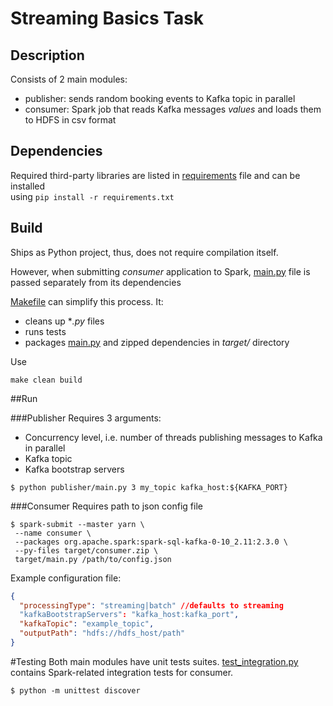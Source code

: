 # Streaming Basics Task

## Description

Consists of 2 main modules:

* publisher: sends random booking events to Kafka topic in parallel
* consumer: Spark job that reads Kafka messages *values* and loads them to HDFS in csv format 

## Dependencies

Required third-party libraries are listed in [requirements](requirements.txt) file and can be installed  
using `pip install -r requirements.txt`

## Build

Ships as Python project, thus, does not require compilation itself. 

However, when submitting *consumer* application to Spark, [main.py](consumer/main.py) file is passed separately from its dependencies

[Makefile](Makefile) can simplify this process. It:

* cleans up **.py* files
* runs tests
* packages [main.py](consumer/main.py) and zipped dependencies in *target/* directory

Use
```
make clean build
```

##Run

###Publisher
Requires 3 arguments:
* Concurrency level, i.e. number of threads publishing messages to Kafka in parallel
* Kafka topic
* Kafka bootstrap servers

```
$ python publisher/main.py 3 my_topic kafka_host:${KAFKA_PORT}
```

###Consumer
Requires path to json config file
 ```
 $ spark-submit --master yarn \ 
  --name consumer \
  --packages org.apache.spark:spark-sql-kafka-0-10_2.11:2.3.0 \
  --py-files target/consumer.zip \
  target/main.py /path/to/config.json
 ```
Example configuration file:
```json
{
  "processingType": "streaming|batch" //defaults to streaming
  "kafkaBootstrapServers": "kafka_host:kafka_port", 
  "kafkaTopic": "example_topic", 
  "outputPath": "hdfs://hdfs_host/path"
}
```




#Testing
Both main modules have unit tests suites.
[test_integration.py](consumer_tests/test_integration.py) contains Spark-related integration tests for consumer.
```
$ python -m unittest discover
```